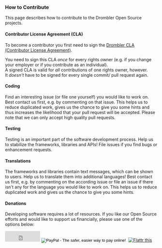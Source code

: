 ### How to Contribute

This page describes how to contribute to the Drombler Open Source projects.

#### Contributor License Agreement (CLA)

To become a contributor you first need to sign the [Drombler CLA (Contributor License Agreement)](http://www.drombler.com/oss/drombler-cla).

You need to sign this CLA *once* for every rights owner (e.g. if you change your employer or if you contribute as an individual).  
A signed CLA is valid for *all* contributions of one rights owner, however.  
It *doesn't* have to be signed for every single commit/ pull request again.


#### Coding

Find an interesting issue (or file one yourself) you would like to work on. Best contact us first, e.g. by commenting on that issue. This helps us to reduce duplicated work, 
gives us the chance to give you some hints and thus increases the likelihood that your pull request will be accepted. Please note that we can only accept high quality pull requests.

#### Testing

Testing is an important part of the software development process. Help us to stabilize the frameworks, libraries and APIs! File issues if you find bugs or enhancement requests.

#### Translations

The frameworks and libraries contain text messages, which can be shown to users. Help us to translate them into additional languages! Best contact us first, e.g. by commenting on the according issue 
or file an issue if there isn't any for the language you would like to work on. This helps us to reduce duplicated work and gives us the chance to give you some hints.

#### Donations

Developing software requires a lot of resources. If you like our Open Source efforts and would like to support us financially, please use one of the options below:

<iframe src="https://github.com/sponsors/Drombler/button" title="Sponsor Drombler" height="35" width="116" style="border: 0;"></iframe>
<form action="https://www.paypal.com/cgi-bin/webscr" method="post" target="_top" style="display: inline;">
    <input type="hidden" name="cmd" value="_s-xclick">
    <input type="hidden" name="hosted_button_id" value="ZG9SDKDG57H7W">
    <input type="image" src="https://www.paypalobjects.com/en_US/CH/i/btn/btn_donateCC_LG.gif" border="0" name="submit" alt="PayPal - The safer, easier way to pay online!">
    <img alt="" border="0" src="https://www.paypalobjects.com/de_DE/i/scr/pixel.gif" width="1" height="1">
</form><a href="https://flattr.com/submit/auto?fid=32jl9p&url=http%3A%2F%2Fwww.drombler.org" target="_blank"><img src="http://button.flattr.com/flattr-badge-large.png" alt="Flattr this" title="Flattr this" border="0"></a>
